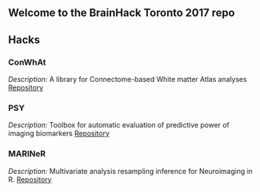 ## Welcome to the BrainHack Toronto 2017 repo

## Hacks

### ConWhAt

*Description:* A library for Connectome-based White matter Atlas analyses
[Repository](https://github.com/JohnGriffiths/ConWhAt)


### PSY

*Description:* Toolbox for automatic evaluation of predictive power of imaging biomarkers 
[Repository](https://github.com/raamana/psy)

### MARINeR

*Description:* Multivariate analysis resampling inference for Neuroimaging in R.
[Repository](https://github.com/derekbeaton/BrainHack_TO_2017)

